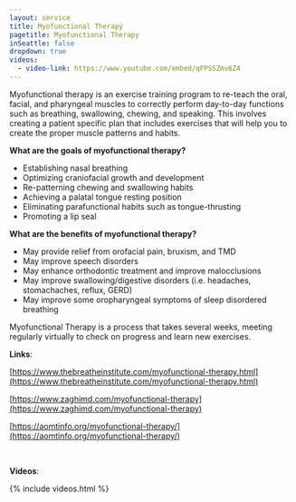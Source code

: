 ```yaml
---
layout: service
title: Myofunctional Therapy
pagetitle: Myofunctional Therapy
inSeattle: false
dropdown: true
videos:
  - video-link: https://www.youtube.com/embed/qPPSSZmv6Z4
---
```


Myofunctional therapy is an exercise training program to re-teach the oral, facial, and pharyngeal muscles to correctly perform day-to-day functions such as breathing, swallowing, chewing, and speaking. This involves creating a patient specific plan that includes exercises that will help you to create the proper muscle patterns and habits. 


**What are the goals of myofunctional therapy?**
- Establishing nasal breathing
- Optimizing craniofacial growth and development
- Re-patterning chewing and swallowing habits 
- Achieving a palatal tongue resting position
- Eliminating parafunctional habits such as tongue-thrusting 
- Promoting a lip seal


**What are the benefits of myofunctional therapy?**
- May provide relief from orofacial pain, bruxism, and TMD
- May improve speech disorders
- May enhance orthodontic treatment and improve malocclusions
- May improve swallowing/digestive disorders (i.e. headaches, stomachaches, reflux, GERD)
- May improve some oropharyngeal symptoms of sleep disordered breathing


Myofunctional Therapy is a process that takes several weeks, meeting regularly virtually to check on progress and learn new exercises.


__Links__:

[https://www.thebreatheinstitute.com/myofunctional-therapy.html](https://www.thebreatheinstitute.com/myofunctional-therapy.html)

[https://www.zaghimd.com/myofunctional-therapy](https://www.zaghimd.com/myofunctional-therapy)

[https://aomtinfo.org/myofunctional-therapy/](https://aomtinfo.org/myofunctional-therapy/)

<br/>

__Videos__:

{% include videos.html %}

<br/>

